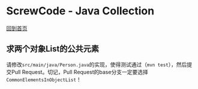 # ScrewCode - Java Collection 

[回到首页](https://github.com/screwcode/JavaCollection)

## 求两个对象List的公共元素

请修改`src/main/java/Person.java`的实现，使得测试通过（`mvn test`），然后提交Pull Request。切记，Pull Request的base分支一定要选择`CommonElementsInObjectList`！
